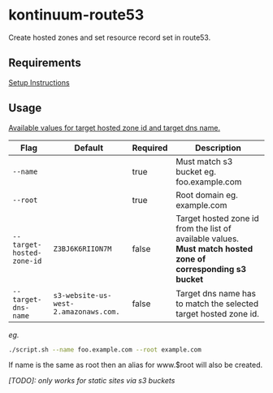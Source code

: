# kontinuum-route53

Create hosted zones and set resource record set in route53. 

## Requirements

[Setup Instructions](https://github.com/esayemm/kontinuum)

## Usage

[Available values for target hosted zone id and target dns name.](http://docs.aws.amazon.com/general/latest/gr/rande.html#s3_region)

|Flag|Default|Required|Description|
|---|---|---|---|
|`--name`||true|Must match s3 bucket eg. foo.example.com|
|`--root`||true|Root domain eg. example.com|
|`--target-hosted-zone-id`|`Z3BJ6K6RIION7M`|false|Target hosted zone id from the list of available values. **Must match hosted zone of corresponding s3 bucket**|
|`--target-dns-name`|`s3-website-us-west-2.amazonaws.com.`|false|Target dns name has to match the selected target hosted zone id.|

*eg.*

```sh
./script.sh --name foo.example.com --root example.com
```

If name is the same as root then an alias for www.$root will also be created.


*[TODO]: only works for static sites via s3 buckets*